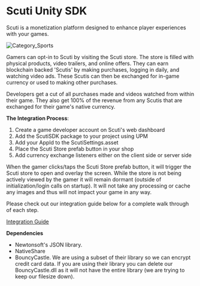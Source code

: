 # Scuti Unity SDK
Scuti is a monetization platform designed to enhance player experiences with your games. 

![Category_Sports](https://user-images.githubusercontent.com/16213480/119724555-154ae380-be2c-11eb-8717-57a006b519da.png)

Gamers can opt-in to Scuti by visiting the Scuti store. The store is filled with physical products, video trailers, and online offers. They can earn blockchain backed 'Scutis' by making purchases, logging in daily, and watching video ads. These Scutis can then be exchanged for in-game currency or used to making other purchases.

Developers get a cut of all purchases made and videos watched from within their game. They also get 100% of the revenue from any Scutis that are exchanged for their game's native currency.

**The Integration Process**:

1. Create a game developer account on Scuti's web dashboard
2. Add the ScutiSDK package to your project using UPM 
3. Add your AppId to the ScutiSettings.asset
4. Place the Scuti Store prefab button in your shop
5. Add currency exchange listeners either on the client side or server side

When the gamer clicks/taps the Scuti Store prefab button, it will trigger the Scuti store to open and overlay the screen. While the store is not being actively viewed by the gamer it will remain dormant (outside of initialization/login calls on startup). It will not take any processing or cache any images and thus will not impact your game in any way. 

Please check out our integration guide below for a complete walk through of each step. 

[Integration Guide](https://github.com/scuti-ai/scuti-sdk/wiki/Integration-Guide)

**Dependencies**
- Newtonsoft's JSON library. 
- NativeShare
- BouncyCastle. We are using a subset of their library so we can encrypt credit card data. If you are using their library you can delete our BouncyCastle.dll as it will not have the entire library (we are trying to keep our filesize down). 
